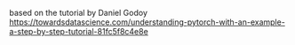 based on the tutorial by Daniel Godoy
https://towardsdatascience.com/understanding-pytorch-with-an-example-a-step-by-step-tutorial-81fc5f8c4e8e

